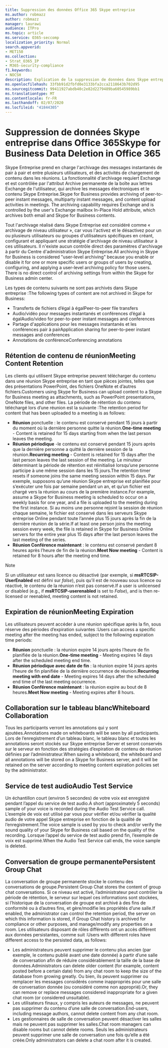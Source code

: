 ```yaml
---
title: Suppression des données Office 365 Skype entreprise
ms.author: robmazz
author: robmazz
manager: laurawi
audience: ITPro
ms.topic: article
ms.service: O365-seccomp
localization_priority: Normal
search.appverid:
- MET150
ms.collection:
- Strat_O365_IP
- M365-security-compliance
f1.keywords:
- NOCSH
description: Explication de la suppression de données dans Skype entreprise.
ms.openlocfilehash: 33fbb91d2fbfd0e3133bfa2cca2118643b702d95
ms.sourcegitcommit: 99411927abdb40c2e82d2279489ba60545989bb1
ms.translationtype: MT
ms.contentlocale: fr-FR
ms.lasthandoff: 02/07/2020
ms.locfileid: "41844305"
---
```

# <a name="skype-for-business-data-deletion-in-office-365"></a><span data-ttu-id="9c998-103">Suppression de données Skype entreprise dans Office 365</span><span class="sxs-lookup"><span data-stu-id="9c998-103">Skype for Business Data Deletion in Office 365</span></span>

<span data-ttu-id="9c998-p101">Skype Entreprise prend en charge l'archivage des messages instantanés de pair à pair et entre plusieurs utilisateurs, et des activités de chargement de contenu dans les réunions. La fonctionnalité d'archivage requiert Exchange et est contrôlée par l'attribut Archive permanente de la boîte aux lettres Exchange de l'utilisateur, qui archive les messages électroniques et le contenu Skype Entreprise.</span><span class="sxs-lookup"><span data-stu-id="9c998-p101">Skype for Business provides archiving of peer-to-peer instant messages, multiparty instant messages, and content upload activities in meetings. The archiving capability requires Exchange and is controlled by the user's Exchange mailbox In-Place Hold attribute, which archives both email and Skype for Business contents.</span></span>

<span data-ttu-id="9c998-p102">Tout l'archivage réalisé dans Skype Entreprise est considéré comme « archivage de niveau utilisateur », car vous l'activez et le désactivez pour un ou plusieurs utilisateurs ou groupes d'utilisateurs spécifiques en créant, configurant et appliquant une stratégie d'archivage de niveau utilisateur à ces utilisateurs. Il n'existe aucun contrôle direct des paramètres d'archivage à partir du Centre d'administration Skype Entreprise.</span><span class="sxs-lookup"><span data-stu-id="9c998-p102">All archiving in Skype for Business is considered "user-level archiving" because you enable or disable it for one or more specific users or groups of users by creating, configuring, and applying a user-level archiving policy for those users. There is no direct control of archiving settings from within the Skype for Business admin center.</span></span>

<span data-ttu-id="9c998-108">Les types de contenu suivants ne sont pas archivés dans Skype entreprise :</span><span class="sxs-lookup"><span data-stu-id="9c998-108">The following types of content are not archived in Skype for Business:</span></span>

- <span data-ttu-id="9c998-109">Transferts de fichiers d’égal à égal</span><span class="sxs-lookup"><span data-stu-id="9c998-109">Peer-to-peer file transfers</span></span>
- <span data-ttu-id="9c998-110">Audio/vidéo pour messages instantanés et conférences d’égal à égal</span><span class="sxs-lookup"><span data-stu-id="9c998-110">Audio/video for peer-to-peer instant messages and conferences</span></span>
- <span data-ttu-id="9c998-111">Partage d'applications pour les messages instantanés et les conférences pair à pair</span><span class="sxs-lookup"><span data-stu-id="9c998-111">Application sharing for peer-to-peer instant messages and conferences</span></span>
- <span data-ttu-id="9c998-112">Annotations de conférence</span><span class="sxs-lookup"><span data-stu-id="9c998-112">Conferencing annotations</span></span> 

## <a name="meeting-content-retention"></a><span data-ttu-id="9c998-113">Rétention de contenu de réunion</span><span class="sxs-lookup"><span data-stu-id="9c998-113">Meeting Content Retention</span></span>

<span data-ttu-id="9c998-114">Les clients qui utilisent Skype entreprise peuvent télécharger du contenu dans une réunion Skype entreprise en tant que pièces jointes, telles que des présentations PowerPoint, des fichiers OneNote et d’autres fichiers.</span><span class="sxs-lookup"><span data-stu-id="9c998-114">Customers using Skype for Business can upload content to a Skype for Business meeting as attachments, such as PowerPoint presentations, OneNote files, and other files.</span></span> <span data-ttu-id="9c998-115">La période de rétention du contenu téléchargé lors d’une réunion est la suivante :</span><span class="sxs-lookup"><span data-stu-id="9c998-115">The retention period for content that has been uploaded to a meeting is as follows:</span></span>

- <span data-ttu-id="9c998-116">**Réunion** ponctuelle : le contenu est conservé pendant 15 jours à partir du moment où la dernière personne quitte la réunion.</span><span class="sxs-lookup"><span data-stu-id="9c998-116">**One-time meeting** - Content is retained for 15 days starting from when the last person leaves the meeting.</span></span>
- <span data-ttu-id="9c998-117">**Réunion périodique** -le contenu est conservé pendant 15 jours après que la dernière personne a quitté la dernière session de la réunion.</span><span class="sxs-lookup"><span data-stu-id="9c998-117">**Recurring meeting** - Content is retained for 15 days after the last person leaves the last session of the meeting.</span></span> <span data-ttu-id="9c998-118">Le minuteur déterminant la période de rétention est réinitialisé lorsqu’une personne participe à une même session dans les 15 jours.</span><span class="sxs-lookup"><span data-stu-id="9c998-118">The retention timer resets if someone joins the same meeting session within 15 days.</span></span> <span data-ttu-id="9c998-119">Par exemple, supposons qu’une réunion Skype entreprise est planifiée pour s’exécuter une fois par semaine pendant un an, et qu’un fichier est chargé vers la réunion au cours de la première instance.</span><span class="sxs-lookup"><span data-stu-id="9c998-119">For example, assume a Skype for Business meeting is scheduled to occur on a weekly basis for one year, and a file is uploaded to the meeting during the first instance.</span></span> <span data-ttu-id="9c998-120">Si au moins une personne rejoint la session de réunion chaque semaine, le fichier est conservé dans les serveurs Skype entreprise Online pendant toute l’année plus 15 jours après la fin de la dernière réunion de la série.</span><span class="sxs-lookup"><span data-stu-id="9c998-120">If at least one person joins the meeting session every week, the file is retained in Skype for Business Online servers for the entire year plus 15 days after the last person leaves the last meeting of the series.</span></span>
- <span data-ttu-id="9c998-121">**Réunion Conférence maintenant** : le contenu est conservé pendant 8 heures après l’heure de fin de la réunion.</span><span class="sxs-lookup"><span data-stu-id="9c998-121">**Meet Now meeting** - Content is retained for 8 hours after the meeting end time.</span></span>

> [!NOTE]
> <span data-ttu-id="9c998-122">Si un utilisateur est sans licence ou désactivé (par exemple, si **msRTCSIP-UserEnabled** est défini sur *false*), puis qu’il est de nouveau sous licence ou réactivé, le contenu de la réunion n’est pas conservé.</span><span class="sxs-lookup"><span data-stu-id="9c998-122">If a user is unlicensed or disabled (e.g., if **msRTCSIP-userenabled** is set to *False*), and is then re-licensed or reenabled, meeting content is not retained.</span></span>

## <a name="meeting-expiration"></a><span data-ttu-id="9c998-123">Expiration de réunion</span><span class="sxs-lookup"><span data-stu-id="9c998-123">Meeting Expiration</span></span>

<span data-ttu-id="9c998-124">Les utilisateurs peuvent accéder à une réunion spécifique après la fin, sous réserve des périodes d’expiration suivantes :</span><span class="sxs-lookup"><span data-stu-id="9c998-124">Users can access a specific meeting after the meeting has ended, subject to the following expiration time periods:</span></span>

- <span data-ttu-id="9c998-125">**Réunion** ponctuelle : la réunion expire 14 jours après l’heure de fin planifiée de la réunion.</span><span class="sxs-lookup"><span data-stu-id="9c998-125">**One-time meeting** - Meeting expires 14 days after the scheduled meeting end time.</span></span>
- <span data-ttu-id="9c998-126">**Réunion périodique avec date de fin** : la réunion expire 14 jours après l’heure de fin planifiée de la dernière occurrence de réunion.</span><span class="sxs-lookup"><span data-stu-id="9c998-126">**Recurring meeting with end date** - Meeting expires 14 days after the scheduled end time of the last meeting occurrence.</span></span>
- <span data-ttu-id="9c998-127">**Réunion Conférence maintenant** : la réunion expire au bout de 8 heures.</span><span class="sxs-lookup"><span data-stu-id="9c998-127">**Meet Now meeting** - Meeting expires after 8 hours.</span></span>

## <a name="whiteboard-collaboration"></a><span data-ttu-id="9c998-128">Collaboration sur le tableau blanc</span><span class="sxs-lookup"><span data-stu-id="9c998-128">Whiteboard Collaboration</span></span>

<span data-ttu-id="9c998-129">Tous les participants verront les annotations qui y sont ajoutées.</span><span class="sxs-lookup"><span data-stu-id="9c998-129">Annotations made on whiteboards will be seen by all participants.</span></span> <span data-ttu-id="9c998-130">Lors de l’enregistrement d’un tableau blanc, le tableau blanc et toutes les annotations seront stockés sur Skype entreprise Server et seront conservés sur le serveur en fonction des stratégies d’expiration de contenu de réunion définies par l’administrateur.</span><span class="sxs-lookup"><span data-stu-id="9c998-130">When saving a whiteboard, the whiteboard and all annotations will be stored on a Skype for Business server, and it will be retained on the server according to meeting content expiration policies set by the administrator.</span></span>

## <a name="audio-test-service"></a><span data-ttu-id="9c998-131">Service de test audio</span><span class="sxs-lookup"><span data-stu-id="9c998-131">Audio Test Service</span></span>

<span data-ttu-id="9c998-132">Un échantillon court (environ 5 secondes) de votre voix est enregistré pendant l’appel du service de test audio.</span><span class="sxs-lookup"><span data-stu-id="9c998-132">A short (approximately 5 seconds) sample of your voice is recorded during the Audio Test Service call.</span></span> <span data-ttu-id="9c998-133">L’exemple de voix est utilisé par vous pour vérifier et/ou vérifier la qualité audio de votre appel Skype entreprise en fonction de la qualité de l’enregistrement.</span><span class="sxs-lookup"><span data-stu-id="9c998-133">The voice sample is used by you to check and/or verify the sound quality of your Skype for Business call based on the quality of the recording.</span></span> <span data-ttu-id="9c998-134">Lorsque l’appel du service de test audio prend fin, l’exemple de voix est supprimé.</span><span class="sxs-lookup"><span data-stu-id="9c998-134">When the Audio Test Service call ends, the voice sample is deleted.</span></span>

## <a name="persistent-group-chat"></a><span data-ttu-id="9c998-135">Conversation de groupe permanente</span><span class="sxs-lookup"><span data-stu-id="9c998-135">Persistent Group Chat</span></span>

<span data-ttu-id="9c998-136">La conversation de groupe permanente stocke le contenu des conversations de groupe.</span><span class="sxs-lookup"><span data-stu-id="9c998-136">Persistent Group Chat stores the content of group chat conversations.</span></span> <span data-ttu-id="9c998-137">Si ce niveau est activé, l’administrateur peut contrôler la période de rétention, le serveur sur lequel ces informations sont stockées, si l’historique de la conversation de groupe est archivé à des fins de conformité ou à d’autres fins, et gère/modifie les propriétés d’une salle.</span><span class="sxs-lookup"><span data-stu-id="9c998-137">If enabled, the administrator can control the retention period, the server on which this information is stored, if Group Chat history is archived for compliance or other purposes, and manage/modify any properties on a room.</span></span> <span data-ttu-id="9c998-138">Les utilisateurs disposant de rôles différents ont un accès différent aux données persistantes, comme suit :</span><span class="sxs-lookup"><span data-stu-id="9c998-138">Users with different roles have different access to the persisted data, as follows:</span></span>

- <span data-ttu-id="9c998-139">Les administrateurs peuvent supprimer le contenu plus ancien (par exemple, le contenu publié avant une date donnée) à partir d’une salle de conversation afin de réduire considérablement la taille de la base de données.</span><span class="sxs-lookup"><span data-stu-id="9c998-139">Administrators can delete older content (for example, content posted before a certain date) from any chat room to keep the size of the database from growing greatly.</span></span> <span data-ttu-id="9c998-140">Ou bien, ils peuvent supprimer ou remplacer les messages considérés comme inappropriés pour une salle de conversation donnée (ou considéré comme non approprié).</span><span class="sxs-lookup"><span data-stu-id="9c998-140">Or, they can remove or replace messages considered inappropriate for a given chat room (or considered unsuitable).</span></span>
- <span data-ttu-id="9c998-141">Les utilisateurs finaux, y compris les auteurs de messages, ne peuvent pas supprimer du contenu d’une salle de conversation.</span><span class="sxs-lookup"><span data-stu-id="9c998-141">End-users, including message authors, cannot delete content from any chat room.</span></span>
- <span data-ttu-id="9c998-142">Les gestionnaires de salle de conversation peuvent désactiver les salles mais ne peuvent pas supprimer les salles.</span><span class="sxs-lookup"><span data-stu-id="9c998-142">Chat room managers can disable rooms but cannot delete rooms.</span></span> <span data-ttu-id="9c998-143">Seuls les administrateurs peuvent supprimer une salle de conversation une fois qu’elle a été créée.</span><span class="sxs-lookup"><span data-stu-id="9c998-143">Only administrators can delete a chat room after it is created.</span></span>